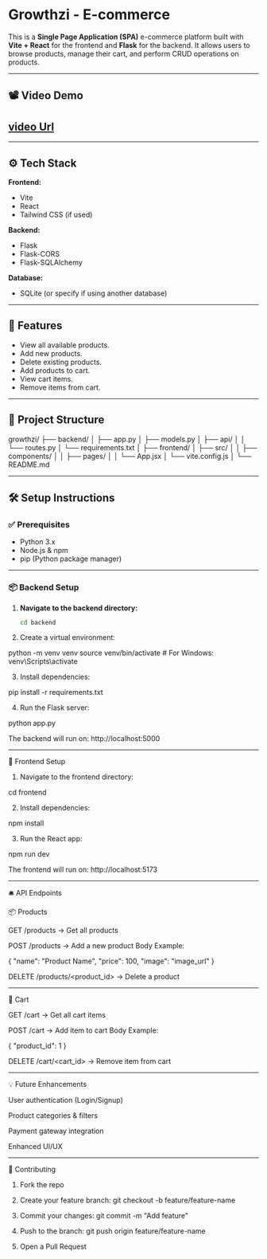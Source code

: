 # Growthzi - E-commerce

This is a **Single Page Application (SPA)** e-commerce platform built with **Vite + React** for the frontend and **Flask** for the backend. It allows users to browse products, manage their cart, and perform CRUD operations on products.

---

## 📽️ Video Demo

## [video Url](https://drive.google.com/file/d/1fY2CpwGDCX4eIiIsaaUMd4AS1o6oxxRG/view?usp=drivesdk)

---

## ⚙️ Tech Stack

**Frontend:**
- Vite
- React
- Tailwind CSS (if used)

**Backend:**
- Flask
- Flask-CORS
- Flask-SQLAlchemy

**Database:**
- SQLite (or specify if using another database)

---

## 📁 Features

- View all available products.
- Add new products.
- Delete existing products.
- Add products to cart.
- View cart items.
- Remove items from cart.

---

## 📂 Project Structure

growthzi/ ├── backend/ │   ├── app.py │   ├── models.py │   ├── api/ │   │   └── routes.py │   └── requirements.txt │ ├── frontend/ │   ├── src/ │   │   ├── components/ │   │   ├── pages/ │   │   └── App.jsx │   └── vite.config.js │ └── README.md

---

## 🛠️ Setup Instructions

### ✅ Prerequisites

- Python 3.x
- Node.js & npm
- pip (Python package manager)

---

### 📦 Backend Setup

1. **Navigate to the backend directory:**
   ```bash
   cd backend

2. Create a virtual environment:

python -m venv venv
source venv/bin/activate  # For Windows: venv\Scripts\activate


3. Install dependencies:

pip install -r requirements.txt


4. Run the Flask server:

python app.py

The backend will run on: http://localhost:5000




---

🎨 Frontend Setup

1. Navigate to the frontend directory:

cd frontend


2. Install dependencies:

npm install


3. Run the React app:

npm run dev

The frontend will run on: http://localhost:5173




---

🛎️ API Endpoints

📦 Products

GET /products → Get all products

POST /products → Add a new product
Body Example:

{
  "name": "Product Name",
  "price": 100,
  "image": "image_url"
}

DELETE /products/<product_id> → Delete a product



---

🛒 Cart

GET /cart → Get all cart items

POST /cart → Add item to cart
Body Example:

{
  "product_id": 1
}

DELETE /cart/<cart_id> → Remove item from cart



---

💡 Future Enhancements

User authentication (Login/Signup)

Product categories & filters

Payment gateway integration

Enhanced UI/UX



---

🤝 Contributing

1. Fork the repo


2. Create your feature branch: git checkout -b feature/feature-name


3. Commit your changes: git commit -m "Add feature"


4. Push to the branch: git push origin feature/feature-name


5. Open a Pull Request




